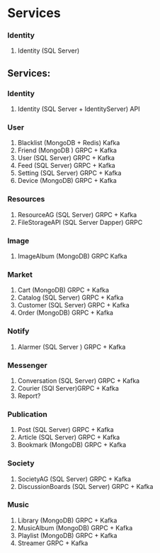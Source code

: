 # Services

### Identity
1. Identity (SQL Server)

## Services:
### Identity
1. Identity (SQL Server + IdentityServer) API

###  User
1. Blacklist (MongoDB + Redis) Kafka
2. Friend (MongoDB ) GRPC + Kafka
3. User (SQL Server) GRPC + Kafka
4. Feed (SQL Server) GRPC + Kafka
5. Setting (SQL Server) GRPC + Kafka
6. Device (MongoDB) GRPC + Kafka 

### Resources
1. ResourceAG (SQL Server) GRPC + Kafka
2. FileStorageAPI (SQL Server Dapper) GRPC 

### Image
1. ImageAlbum (MongoDB) GRPC Kafka 

### Market 
1. Cart (MongoDB) GRPC + Kafka
2. Catalog (SQL Server) GRPC + Kafka
3. Customer (SQL Server) GRPC + Kafka
4. Order (MongoDB) GRPC + Kafka

### Notify
1. Alarmer (SQL Server ) GRPC + Kafka

### Messenger
1. Conversation (SQL Server) GRPC + Kafka
2. Courier (SQl Server)GRPC + Kafka
3. Report?

### Publication
1. Post (SQL Server) GRPC + Kafka
2. Article (SQL Server) GRPC + Kafka
3. Bookmark (MongoDB) GRPC + Kafka

### Society
1. SocietyAG (SQL Server) GRPC + Kafka
2. DiscussionBoards (SQL Server) GRPC + Kafka

### Music 
1. Library (MongoDB) GRPC + Kafka
2. MusicAlbum (MongoDB) GRPC + Kafka
3. Playlist (MongoDB) GRPC + Kafka
4. Streamer GRPC + Kafka
